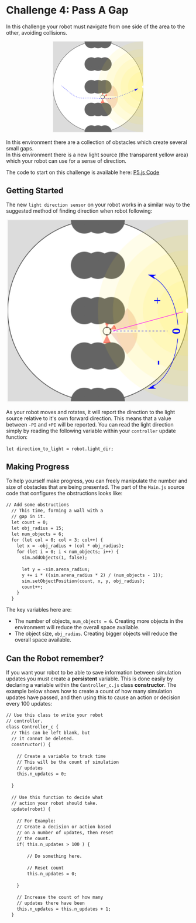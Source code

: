 # Challenge 4: Pass A Gap

In this challenge your robot must navigate from one side of the area to the other, avoiding collisions.  

<p align="center">
<img src="https://github.com/paulodowd/SummerSchool2022/blob/main/images/p5_pass_a_gap.png?raw=true" width=250>
</p>

In this environment there are a collection of obstacles which create several small gaps.  
In this environment there is a new light source (the transparent yellow area) which your robot can use for a sense of direction.

The code to start on this challenge is available here: <a href="https://editor.p5js.org/paulodowd_uob/sketches/HBBDVzlfS">P5.js Code</a>

## Getting Started

The new `light direction sensor` on your robot works in a similar way to the suggested method of finding direction when robot following:

<p align="center">
  <img src="https://github.com/paulodowd/SummerSchool2022/blob/main/images/p5_light_dir.png?raw=true" width=500>
</p>

As your robot moves and rotates, it will report the direction to the light source relative to it's own forward direction.  This means that a value between `-PI` and `+PI` will be reported. You can read the light direction simply by reading the following variable within your `controller` update function:

`let direction_to_light = robot.light_dir;`

## Making Progress

To help yourself make progress, you can freely manipulate the number and size of obstacles that are being presented.  The part of the `Main.js` source code that configures the obstructions looks like:

```
// Add some obstructions
  // This time, forming a wall with a
  // gap in it.
  let count = 0;
  let obj_radius = 15;
  let num_objects = 6;
  for (let col = 0; col < 3; col++) {
    let x = -obj_radius + (col * obj_radius);
    for (let i = 0; i < num_objects; i++) {
      sim.addObjects(1, false);
      
      let y = -sim.arena_radius;
      y += i * ((sim.arena_radius * 2) / (num_objects - 1));
      sim.setObjectPosition(count, x, y, obj_radius);
      count++;
    }
  }
  ```
  
  The key variables here are:
  - The number of objects, `num_objects = 6`.  Creating more objects in the environment will reduce the overall space available.
  - The object size, `obj_radius`.  Creating bigger objects will reduce the overall space available.

## Can the Robot remember?

If you want your robot to be able to save information between simulation updates you must create a **persistent** variable.  This is done easily by declaring a variable within the `Controller_c.js` class **constructor**.  The example below shows how to create a count of how many simulation updates have passed, and then using this to cause an action or decision every 100 updates:  

```
// Use this class to write your robot
// controller.
class Controller_c {
  // This can be left blank, but
  // it cannot be deleted.
  constructor() {
  
    // Create a variable to track time 
    // This will be the count of simulation
    // updates
    this.n_updates = 0;
  
  }

  // Use this function to decide what
  // action your robot should take.
  update(robot) {
    
    // For Example:
    // Create a decision or action based
    // on a number of updates, then reset
    // the count.
    if( this.n_updates > 100 ) {
    
        // Do something here.
        
        // Reset count
        this.n_updates = 0;
    
    }
    
    // Increase the count of how many 
    // updates there have been
    this.n_updates = this.n_updates + 1;
  }

```
